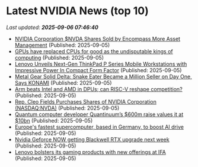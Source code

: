 # Latest NVIDIA News (top 10)
_Last updated: **2025-09-06 07:46:40**_

- [NVIDIA Corporation $NVDA Shares Sold by Encompass More Asset Management](https://www.etfdailynews.com/2025/09/05/nvidia-corporation-nvda-shares-sold-by-encompass-more-asset-management/) (Published: 2025-09-05)
- [GPUs have replaced CPUs for good as the undisputable kings of computing](https://www.techradar.com/pro/gpus-have-replaced-cpus-for-good-as-the-undisputable-kings-of-computing) (Published: 2025-09-05)
- [Lenovo Unveils Next-Gen ThinkPad P Series Mobile Workstations with Impressive Power In Compact Form Factor](https://www.ubergizmo.com/2025/09/lenovo-thinkpad-p16-gen-3-thinkpad-p1-gen-8-thinkpad-p16v-gen-3/) (Published: 2025-09-05)
- [Metal Gear Solid Delta: Snake Eater Became a Million Seller on Day One, Says KONAMI](https://wccftech.com/metal-gear-solid-delta-snake-eater-million-seller-day-one/) (Published: 2025-09-05)
- [Arm beats Intel and AMD in DPUs; can RISC-V reshape competition?](https://www.digitimes.com/news/a20250903PD240/risc-v-amd-market-intel-arm-architecture.html) (Published: 2025-09-05)
- [Rep. Cleo Fields Purchases Shares of NVIDIA Corporation (NASDAQ:NVDA)](https://www.etfdailynews.com/2025/09/05/rep-cleo-fields-purchases-shares-of-nvidia-corporation-nasdaqnvda-5/) (Published: 2025-09-05)
- [Quantum computer developer Quantinuum’s $600m raise values it at $10bn](https://biztoc.com/x/ced7a69bf474199e) (Published: 2025-09-05)
- [Europe's fastest supercomputer, based in Germany, to boost AI drive](https://www.thelocal.de/20250905/europes-fastest-supercomputer-based-in-germany-to-boost-ai-drive) (Published: 2025-09-05)
- [Nvidia Geforce NOW getting Blackwell RTX upgrade next week](https://www.madshrimps.be/news/nvidia-geforce-now-getting-blackwell-rtx-upgrade-next-week/) (Published: 2025-09-05)
- [Lenovo bolsters its gaming products with new offerings at IFA](https://www.androidheadlines.com/2025/09/lenovo-bolsters-its-gaming-products-with-new-offerings-at-ifa.html) (Published: 2025-09-05)
